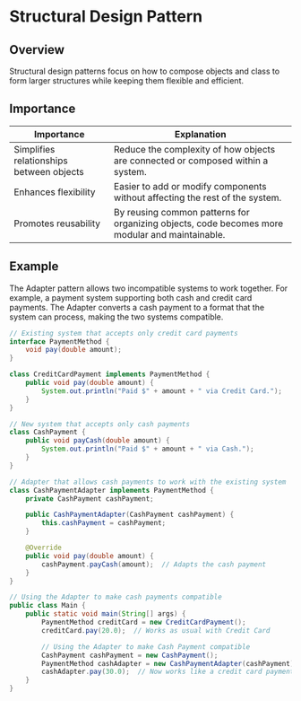 # Structural Design Pattern

## Overview
Structural design patterns focus on how to compose objects and class to form larger structures while keeping them flexible and efficient.

## Importance
| Importance                               | Explanation                                                                                    |
|------------------------------------------|------------------------------------------------------------------------------------------------|
| Simplifies relationships between objects | Reduce the complexity of how objects are connected or composed within a system.                |
| Enhances flexibility                     | Easier to add or modify components without affecting the rest of the system.                   |
| Promotes reusability                     | By reusing common patterns for organizing objects, code becomes more modular and maintainable. |

## Example 
The Adapter pattern allows two incompatible systems to work together.
For example, a payment system supporting both cash and credit card payments.
The Adapter converts a cash payment to a format that the system can process, making the two systems compatible.

```java
// Existing system that accepts only credit card payments
interface PaymentMethod {
    void pay(double amount);
}

class CreditCardPayment implements PaymentMethod {
    public void pay(double amount) {
        System.out.println("Paid $" + amount + " via Credit Card.");
    }
}

// New system that accepts only cash payments
class CashPayment {
    public void payCash(double amount) {
        System.out.println("Paid $" + amount + " via Cash.");
    }
}

// Adapter that allows cash payments to work with the existing system
class CashPaymentAdapter implements PaymentMethod {
    private CashPayment cashPayment;

    public CashPaymentAdapter(CashPayment cashPayment) {
        this.cashPayment = cashPayment;
    }

    @Override
    public void pay(double amount) {
        cashPayment.payCash(amount);  // Adapts the cash payment
    }
}

// Using the Adapter to make cash payments compatible
public class Main {
    public static void main(String[] args) {
        PaymentMethod creditCard = new CreditCardPayment();
        creditCard.pay(20.0);  // Works as usual with Credit Card

        // Using the Adapter to make Cash Payment compatible
        CashPayment cashPayment = new CashPayment();
        PaymentMethod cashAdapter = new CashPaymentAdapter(cashPayment);
        cashAdapter.pay(30.0);  // Now works like a credit card payment
    }
}
```

